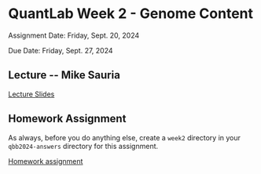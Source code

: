 # QuantLab Week 2 - Genome Content

Assignment Date: Friday, Sept. 20, 2024

Due Date: Friday, Sept. 27, 2024

## Lecture -- Mike Sauria

[Lecture Slides](https://docs.google.com/presentation/d/1sKZiD7-Y6RKmmJIMiYZryDA1v4aRWAK5SXs8l-aQs1E/edit?usp=sharing)

## Homework Assignment

As always, before you do anything else, create a `week2` directory in your `qbb2024-answers` directory for this assignment.

[Homework assignment](https://bxlab.github.io/cmdb-quantbio/assignments/lab/genome_content/assignment)
